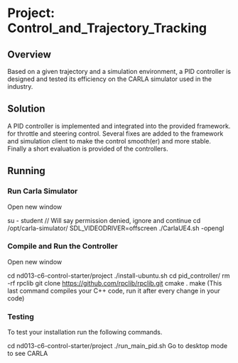 # Project: Control_and_Trajectory_Tracking
## Overview
Based on a given trajectory and a simulation environment, a PID controller is designed and tested its efficiency on the CARLA simulator used in the industry.
## Solution
A PID controller is implemented and integrated into the provided framework.  for throttle and steering control. Several fixes are added to the framework and simulation client to make the control smooth(er) and more stable. Finally a short evaluation is provided of the controllers.
## Running
### Run Carla Simulator
Open new window

su - student // Will say permission denied, ignore and continue
cd /opt/carla-simulator/
SDL_VIDEODRIVER=offscreen ./CarlaUE4.sh -opengl
### Compile and Run the Controller
Open new window

cd nd013-c6-control-starter/project
./install-ubuntu.sh
cd pid_controller/
rm -rf rpclib
git clone https://github.com/rpclib/rpclib.git
cmake .
make (This last command compiles your C++ code, run it after every change in your code)
### Testing
To test your installation run the following commands.

cd nd013-c6-control-starter/project
./run_main_pid.sh Go to desktop mode to see CARLA
